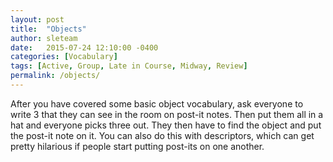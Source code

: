 ```yaml
---
layout: post
title:  "Objects"
author: sleteam
date:   2015-07-24 12:10:00 -0400
categories: [Vocabulary]
tags: [Active, Group, Late in Course, Midway, Review]
permalink: /objects/
---
```

After you have covered some basic object vocabulary, ask everyone to write 3 that they can see in the room on post-it notes. Then put them all in a hat and everyone picks three out. They then have to find the object and put the post-it note on it. You can also do this with descriptors, which can get pretty hilarious if people start putting post-its on one another.
